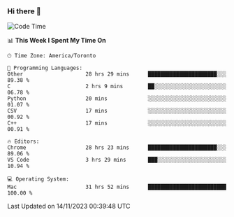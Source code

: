 ### Hi there 👋


<!--START_SECTION:waka-->
![Code Time](http://img.shields.io/badge/Code%20Time-1%2C381%20hrs%2049%20mins-blue)

📊 **This Week I Spent My Time On** 

```text
🕑︎ Time Zone: America/Toronto

💬 Programming Languages: 
Other                    28 hrs 29 mins      ██████████████████████░░░   89.38 % 
C                        2 hrs 9 mins        ██░░░░░░░░░░░░░░░░░░░░░░░   06.78 % 
Python                   20 mins             ░░░░░░░░░░░░░░░░░░░░░░░░░   01.07 % 
CSV                      17 mins             ░░░░░░░░░░░░░░░░░░░░░░░░░   00.92 % 
C++                      17 mins             ░░░░░░░░░░░░░░░░░░░░░░░░░   00.91 % 

🔥 Editors: 
Chrome                   28 hrs 23 mins      ██████████████████████░░░   89.06 % 
VS Code                  3 hrs 29 mins       ███░░░░░░░░░░░░░░░░░░░░░░   10.94 % 

💻 Operating System: 
Mac                      31 hrs 52 mins      █████████████████████████   100.00 % 
```


 Last Updated on 14/11/2023 00:39:48 UTC
<!--END_SECTION:waka-->

<!--
**SillyPasty/SillyPasty** is a ✨ _special_ ✨ repository because its `README.md` (this file) appears on your GitHub profile.

Here are some ideas to get you started:

- 🔭 I’m currently working on ...
- 🌱 I’m currently learning ...
- 👯 I’m looking to collaborate on ...
- 🤔 I’m looking for help with ...
- 💬 Ask me about ...
- 📫 How to reach me: ...
- 😄 Pronouns: ...
- ⚡ Fun fact: ...
-->


